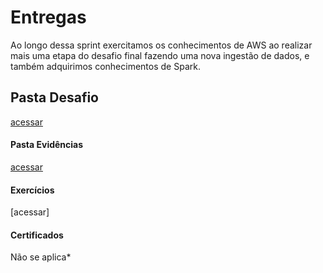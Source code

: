# Entregas 
Ao longo dessa sprint exercitamos os conhecimentos de AWS ao realizar mais uma etapa do desafio final fazendo uma nova ingestão de dados, e também adquirimos conhecimentos de Spark.

## Pasta Desafio
[acessar](https://github.com/grazysb/Programa_de_Bolsas_Compass-UOL/blob/fffa50beb7e5c154da6c18f6331d2f7807157ce2/Sprint%207/Desafio)

#### Pasta Evidências
[acessar](https://github.com/grazysb/Programa_de_Bolsas_Compass-UOL/blob/main/Sprint%207/Evid%C3%AAncias)

#### Exercícios
[acessar]

#### Certificados

Não se aplica*
